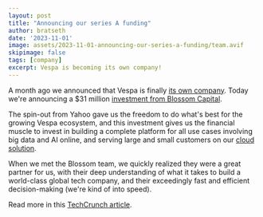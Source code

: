 ```yaml
--- 
layout: post
title: "Announcing our series A funding"
author: bratseth
date: '2023-11-01'
image: assets/2023-11-01-announcing-our-series-a-funding/team.avif
skipimage: false
tags: [company]
excerpt: Vespa is becoming its own company!
---
```


A month ago we announced that Vespa is finally
[its own company](https://blog.vespa.ai/vespa-is-becoming-its-own-company/). 
Today we're announcing a $31 million 
[investment from Blossom Capital](https://www.blossomcap.com/portfolio/vespa-ai).

The spin-out from Yahoo gave us the freedom to do what's best for the growing Vespa ecosystem,
and this investment gives us the financial muscle to invest in building a complete platform for
all use cases involving big data and AI online, and serving large and small customers on our
[cloud solution](https://cloud.vespa.ai).

When we met the Blossom team, we quickly realized they were a great partner for us, with their deep
understanding of what it takes to build a world-class global tech company, and their exceedingly fast 
and efficient decision-making (we're kind of into speed).

Read more in this
[TechCrunch article](https://techcrunch.com/2023/11/01/yahoo-spin-out-vespa-lands-31m-investment-from-blossom/).
